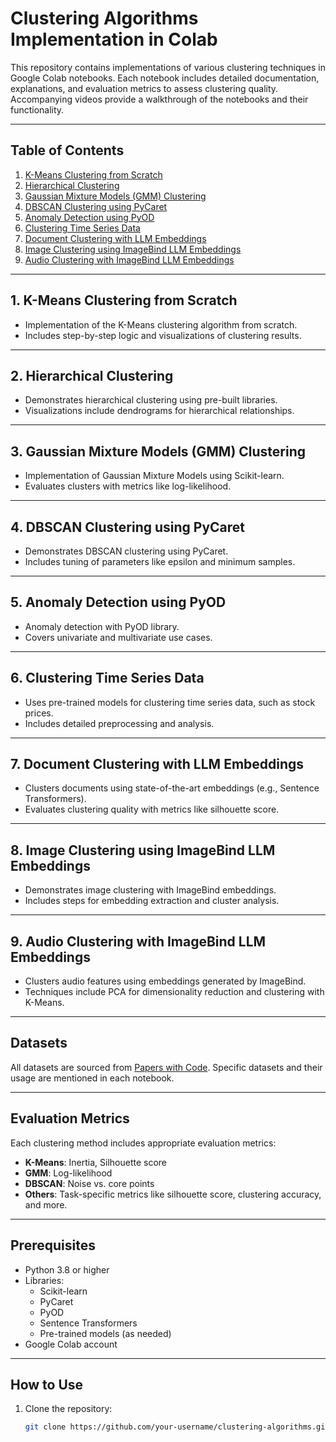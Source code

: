 # Clustering Algorithms Implementation in Colab

This repository contains implementations of various clustering techniques in Google Colab notebooks. Each notebook includes detailed documentation, explanations, and evaluation metrics to assess clustering quality. Accompanying videos provide a walkthrough of the notebooks and their functionality.

---

## Table of Contents

1. [K-Means Clustering from Scratch](#1-k-means-clustering-from-scratch)
2. [Hierarchical Clustering](#2-hierarchical-clustering)
3. [Gaussian Mixture Models (GMM) Clustering](#3-gaussian-mixture-models-gmm-clustering)
4. [DBSCAN Clustering using PyCaret](#4-dbscan-clustering-using-pycaret)
5. [Anomaly Detection using PyOD](#5-anomaly-detection-using-pyod)
6. [Clustering Time Series Data](#6-clustering-time-series-data)
7. [Document Clustering with LLM Embeddings](#7-document-clustering-with-llm-embeddings)
8. [Image Clustering using ImageBind LLM Embeddings](#8-image-clustering-using-imagebind-llm-embeddings)
9. [Audio Clustering with ImageBind LLM Embeddings](#9-audio-clustering-with-imagebind-llm-embeddings)

---

## 1. K-Means Clustering from Scratch

- Implementation of the K-Means clustering algorithm from scratch.
- Includes step-by-step logic and visualizations of clustering results.


---

## 2. Hierarchical Clustering

- Demonstrates hierarchical clustering using pre-built libraries.
- Visualizations include dendrograms for hierarchical relationships.


---

## 3. Gaussian Mixture Models (GMM) Clustering

- Implementation of Gaussian Mixture Models using Scikit-learn.
- Evaluates clusters with metrics like log-likelihood.


---

## 4. DBSCAN Clustering using PyCaret

- Demonstrates DBSCAN clustering using PyCaret.
- Includes tuning of parameters like epsilon and minimum samples.

---

## 5. Anomaly Detection using PyOD

- Anomaly detection with PyOD library.
- Covers univariate and multivariate use cases.


---

## 6. Clustering Time Series Data

- Uses pre-trained models for clustering time series data, such as stock prices.
- Includes detailed preprocessing and analysis.


---

## 7. Document Clustering with LLM Embeddings

- Clusters documents using state-of-the-art embeddings (e.g., Sentence Transformers).
- Evaluates clustering quality with metrics like silhouette score.

---

## 8. Image Clustering using ImageBind LLM Embeddings

- Demonstrates image clustering with ImageBind embeddings.
- Includes steps for embedding extraction and cluster analysis.


---

## 9. Audio Clustering with ImageBind LLM Embeddings

- Clusters audio features using embeddings generated by ImageBind.
- Techniques include PCA for dimensionality reduction and clustering with K-Means.


---

## Datasets

All datasets are sourced from [Papers with Code](https://paperswithcode.com/datasets). Specific datasets and their usage are mentioned in each notebook.

---

## Evaluation Metrics

Each clustering method includes appropriate evaluation metrics:
- **K-Means**: Inertia, Silhouette score
- **GMM**: Log-likelihood
- **DBSCAN**: Noise vs. core points
- **Others**: Task-specific metrics like silhouette score, clustering accuracy, and more.

---

## Prerequisites

- Python 3.8 or higher
- Libraries:
  - Scikit-learn
  - PyCaret
  - PyOD
  - Sentence Transformers
  - Pre-trained models (as needed)
- Google Colab account

---

## How to Use

1. Clone the repository:
   ```bash
   git clone https://github.com/your-username/clustering-algorithms.git
